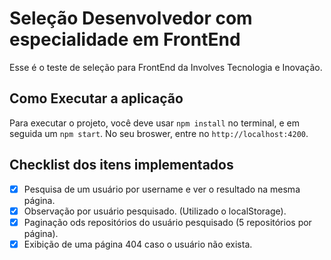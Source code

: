 # Seleção Desenvolvedor com especialidade em FrontEnd

Esse é o teste de seleção para FrontEnd da Involves Tecnologia e Inovação.

## Como Executar a aplicação

Para executar o projeto, você deve usar `npm install` no terminal, e em seguida um `npm start`. No seu broswer, entre no `http://localhost:4200`.

## Checklist dos itens implementados

- [x] Pesquisa de um usuário por username e ver o resultado na mesma página.
- [x] Observação por usuário pesquisado. (Utilizado o localStorage).
- [x] Paginação ods repositórios do usuário pesquisado (5 repositórios por página).
- [x] Exibição de uma página 404 caso o usuário não exista.
